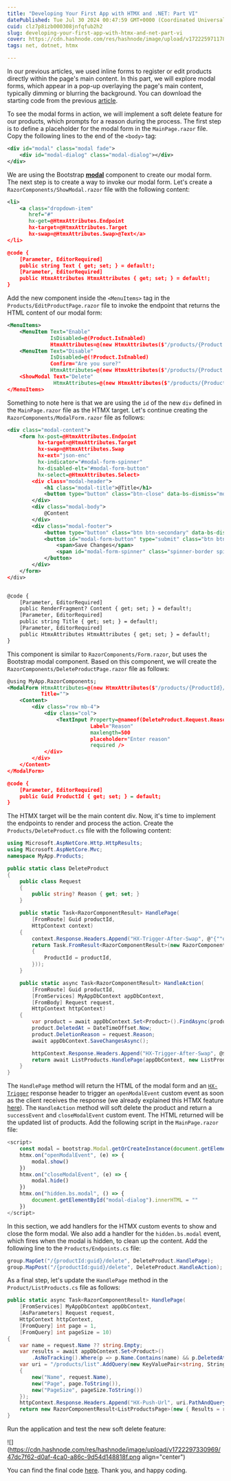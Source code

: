 ```yaml
---
title: "Developing Your First App with HTMX and .NET: Part VI"
datePublished: Tue Jul 30 2024 00:47:59 GMT+0000 (Coordinated Universal Time)
cuid: clz7p8izb000308jnfqfub2h2
slug: developing-your-first-app-with-htmx-and-net-part-vi
cover: https://cdn.hashnode.com/res/hashnode/image/upload/v1722259711789/b630f745-57b6-4027-8a11-049edaeca950.png
tags: net, dotnet, htmx

---
```


In our previous articles, we used inline forms to register or edit products directly within the page's main content. In this part, we will explore modal forms, which appear in a pop-up overlaying the page's main content, typically dimming or blurring the background. You can download the starting code from the previous [article](https://blog.raulnq.com/developing-your-first-app-with-htmx-and-net-part-v).

To see the modal forms in action, we will implement a soft delete feature for our products, which prompts for a reason during the process. The first step is to define a placeholder for the modal form in the `MainPage.razor` file. Copy the following lines to the end of the `<body>` tag:

```xml
<div id="modal" class="modal fade">
    <div id="modal-dialog" class="modal-dialog"></div>
</div>
```

We are using the Bootstrap [**modal**](https://getbootstrap.com/docs/5.3/components/modal/#how-it-works) component to create our modal form. The next step is to create a way to invoke our modal form. Let's create a `RazorComponents/ShowModal.razor` file with the following content:

```xml
<li>
    <a class="dropdown-item"
       href="#"
       hx-get=@HtmxAttributes.Endpoint
       hx-target=@HtmxAttributes.Target
       hx-swap=@HtmxAttributes.Swap>@Text</a>
</li>

@code {
    [Parameter, EditorRequired]
    public string Text { get; set; } = default!;
    [Parameter, EditorRequired]
    public HtmxAttributes HtmxAttributes { get; set; } = default!;
}
```

Add the new component inside the `<MenuItems>` tag in the `Products/EditProductPage.razor` file to invoke the endpoint that returns the HTML content of our modal form:

```xml
<MenuItems>
	<MenuItem Text="Enable"
			  IsDisabled=@(Product.IsEnabled)
			  HtmxAttributes=@(new HtmxAttributes($"/products/{Product.ProductId}/enable", "#main", "innerHTML"){Confirm="Are you sure?"}) />
	<MenuItem Text="Disable"
			  IsDisabled=@(!Product.IsEnabled)
			  Confirm="Are you sure?"
			  HtmxAttributes=@(new HtmxAttributes($"/products/{Product.ProductId}/disable", "#main", "innerHTML")) />
	<ShowModal Text="Delete"
			   HtmxAttributes=@(new HtmxAttributes($"/products/{Product.ProductId}/delete", "#modal-dialog", "innerHTML")) />
</MenuItems>
```

Something to note here is that we are using the `id` of the new `div` defined in the `MainPage.razor` file as the HTMX target. Let's continue creating the `RazorComponents/ModalForm.razor` file as follows:

```xml
<div class="modal-content">
    <form hx-post=@HtmxAttributes.Endpoint
          hx-target=@HtmxAttributes.Target
          hx-swap=@HtmxAttributes.Swap
          hx-ext="json-enc"
          hx-indicator="#modal-form-spinner"
          hx-disabled-elt="#modal-form-button"
          hx-select=@HtmxAttributes.Select>
        <div class="modal-header">
            <h1 class="modal-title">@Title</h1>
            <button type="button" class="btn-close" data-bs-dismiss="modal"></button>
        </div>
        <div class="modal-body">
            @Content
        </div>
        <div class="modal-footer">
            <button type="button" class="btn btn-secondary" data-bs-dismiss="modal">Close</button>
            <button id="modal-form-button" type="submit" class="btn btn-primary">
                <span>Save Changes</span>
                <span id="modal-form-spinner" class="spinner-border spinner-border-sm htmx-indicator" aria-hidden="true" />
            </button>
        </div>
    </form>
</div>


@code {
    [Parameter, EditorRequired]
    public RenderFragment? Content { get; set; } = default!;
    [Parameter, EditorRequired]
    public string Title { get; set; } = default!;
    [Parameter, EditorRequired]
    public HtmxAttributes HtmxAttributes { get; set; } = default!;
}
```

This component is similar to `RazorComponents/Form.razor`, but uses the Bootstrap modal component. Based on this component, we will create the `RazorComponents/DeleteProductPage.razor` file as follows:

```xml
@using MyApp.RazorComponents;
<ModalForm HtmxAttributes=@(new HtmxAttributes($"/products/{ProductId}/delete", "#main"))
           Title="">
    <Content>
        <div class="row mb-4">
            <div class="col">
                <TextInput Property=@nameof(DeleteProduct.Request.Reason)
                           Label="Reason"
                           maxlength=500
                           placeholder="Enter reason"
                           required />
            </div>
        </div>
    </Content>
</ModalForm>

@code {
    [Parameter, EditorRequired]
    public Guid ProductId { get; set; } = default;
}
```

The HTMX target will be the main content div. Now, it's time to implement the endpoints to render and process the action. Create the `Products/DeleteProduct.cs` file with the following content:

```csharp
using Microsoft.AspNetCore.Http.HttpResults;
using Microsoft.AspNetCore.Mvc;
namespace MyApp.Products;

public static class DeleteProduct
{
    public class Request
    {
        public string? Reason { get; set; }
    }

    public static Task<RazorComponentResult> HandlePage(
        [FromRoute] Guid productId,
        HttpContext context)
    {
        context.Response.Headers.Append("HX-Trigger-After-Swap", @"{""openModalEvent"":""true""}");
        return Task.FromResult<RazorComponentResult>(new RazorComponentResult<DeleteProductPage>(new
        {
            ProductId = productId,
        }));
    }

    public static async Task<RazorComponentResult> HandleAction(
        [FromRoute] Guid productId,
        [FromServices] MyAppDbContext appDbContext,
        [FromBody] Request request,
        HttpContext httpContext)
    {
        var product = await appDbContext.Set<Product>().FindAsync(productId);
        product.DeletedAt = DateTimeOffset.Now;
        product.DeletionReason = request.Reason;
        await appDbContext.SaveChangesAsync();

        httpContext.Response.Headers.Append("HX-Trigger-After-Swap", @$"{{""successEvent"":""The product was deleted successfully"", ""closeModalEvent"":""true""}}");
        return await ListProducts.HandlePage(appDbContext, new ListProducts.Request(), httpContext);
    }
}
```

The `HandlePage` method will return the HTML of the modal form and an [`HX-Trigger`](https://htmx.org/headers/hx-trigger/) response header to trigger an `openModalEvent` custom event as soon as the client receives the response (we already explained this HTMX feature [here](https://blog.raulnq.com/developing-your-first-app-with-htmx-and-net-part-iii)). The `HandleAction` method will soft delete the product and return a `successEvent` and `closeModalEvent` custom event. The HTML returned will be the updated list of products. Add the following script in the `MainPage.razor` file:

```javascript
<script>
	const modal = bootstrap.Modal.getOrCreateInstance(document.getElementById("modal"))
	htmx.on("openModalEvent", (e) => {
		modal.show()
	})
	htmx.on("closeModalEvent", (e) => {
		modal.hide()
	})
	htmx.on("hidden.bs.modal", () => {
		document.getElementById("modal-dialog").innerHTML = ""
	})
</script>
```

In this section, we add handlers for the HTMX custom events to show and close the form modal. We also add a handler for the `hidden.bs.modal` event, which fires when the modal is hidden, to clean up the content. Add the following line to the `Products/Endpoints.cs` file:

```csharp
group.MapGet("/{productId:guid}/delete", DeleteProduct.HandlePage);
group.MapPost("/{productId:guid}/delete", DeleteProduct.HandleAction);
```

As a final step, let's update the `HandlePage` method in the `Product/ListProducts.cs` file as follows:

```csharp
public static async Task<RazorComponentResult> HandlePage(
	[FromServices] MyAppDbContext appDbContext,
	[AsParameters] Request request,
	HttpContext httpContext,
	[FromQuery] int page = 1,
	[FromQuery] int pageSize = 10)
{
	var name = request.Name ?? string.Empty;
	var results = await appDbContext.Set<Product>()
		.AsNoTracking().Where(p => p.Name.Contains(name) && p.DeletedAt == null).ToPagedListAsync(page, pageSize);
	var uri = "/products/list".AddQuery(new KeyValuePair<string, StringValues>[]
	{
		new("Name", request.Name),
		new("Page", page.ToString()),
		new("PageSize", pageSize.ToString())
	});
	httpContext.Response.Headers.Append("HX-Push-Url", uri.PathAndQuery);
	return new RazorComponentResult<ListProductsPage>(new { Results = results, Query = uri.Query });
}
```

Run the application and test the new soft delete feature:

![](https://cdn.hashnode.com/res/hashnode/image/upload/v1722297330969/47dc7f62-d0af-4ca0-a86c-9d54d148818f.png align="center")

You can find the final code [here](https://github.com/raulnq/htmx-dotnet-app/tree/part-vi). Thank you, and happy coding.